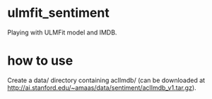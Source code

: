 # ulmfit_sentiment
Playing with ULMFit model and IMDB.

# how to use
Create a data/ directory containing aclImdb/ (can be downloaded at http://ai.stanford.edu/~amaas/data/sentiment/aclImdb_v1.tar.gz).
